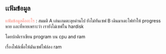 ## เเฟ้มข้อมูล

<span style="color: salmon"> เเฟ้มข้อมูลคืออะไร </span> : สมมติ A เล่นเกมตะลุยด่านไป ยังไม่ทันเซฟ B เดินมาเตะไฟทำให้ progress หาย เเละที่หายเพราะว่า เรายังไม่เซฟใน hardisk

โดยปกติเราเขียน program บน cpu and ram 

เรื่องไฟล์เพื่อให้มันเซฟไฟล์ลง ram 